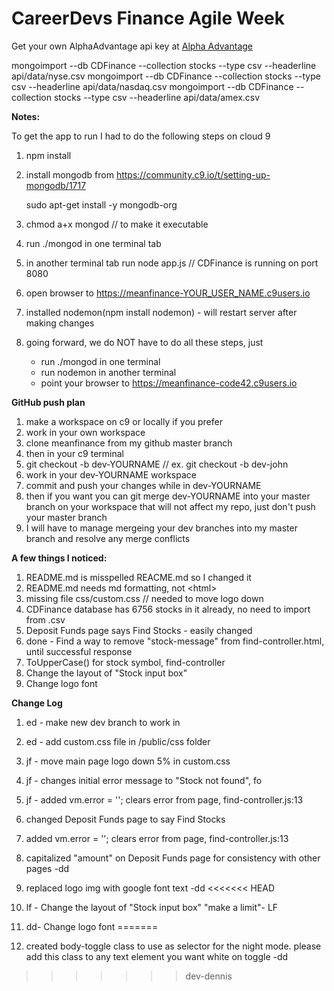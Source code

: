 <h1>CareerDevs Finance Agile Week</h1>
<p>Get your own AlphaAdvantage api key at <a href="https://www.alphavantage.co/">Alpha Advantage</a></p>

mongoimport --db CDFinance --collection stocks --type csv --headerline api/data/nyse.csv
mongoimport --db CDFinance --collection stocks --type csv --headerline api/data/nasdaq.csv
mongoimport --db CDFinance --collection stocks --type csv --headerline api/data/amex.csv

__Notes:__

To get the app to run I had to do the following steps on cloud 9
1. npm install
2. install mongodb from https://community.c9.io/t/setting-up-mongodb/1717
   
    sudo apt-get install -y mongodb-org
3. chmod a+x mongod  // to make it executable
4. run ./mongod in one terminal tab
5. in another terminal tab run node app.js  // CDFinance is running on port 8080 
6. open browser to https://meanfinance-YOUR_USER_NAME.c9users.io
7. installed nodemon(npm install nodemon) - will restart server after making changes
8. going forward, we do NOT have to do all these steps, just
   *  run ./mongod in one terminal
   *  run nodemon in another terminal
   *  point your browser to https://meanfinance-code42.c9users.io

__GitHub push plan__

1. make a workspace on c9 or locally if you prefer
2. work in your own workspace
3. clone meanfinance from my github master branch
4. then in your c9 terminal
5. git checkout -b dev-YOURNAME   // ex. git checkout -b dev-john
6. work in your dev-YOURNAME workspace 
7. commit and push your changes while in dev-YOURNAME
8. then if you want you can git merge dev-YOURNAME into your master branch on your workspace
    that will not affect my repo, just don't push your master branch
9. I will have to manage mergeing your dev branches into my master branch
    and resolve any merge conflicts




__A few things I noticed:__

1. README.md is misspelled REACME.md so I changed it
2. README.md needs md formatting, not &lt;html&gt;
3. missing file css/custom.css  // needed to move logo down  
4. CDFinance database has 6756 stocks in it already, no need to import from .csv
5. Deposit Funds page says Find Stocks - easily changed
6. done - Find a way to remove "stock-message" from find-controller.html, until successful response
7. ToUpperCase() for stock symbol, find-controller
8. Change the layout of "Stock input box"
9. Change logo font


__Change Log__

1. ed - make new dev branch to work in
2. ed - add custom.css file in /public/css folder
3. jf - move main page logo down 5% in custom.css
4. jf - changes initial error message to "Stock not found", fo
5. jf - added vm.error = ''; clears error from page, find-controller.js:13
6.  changed Deposit Funds page to say Find Stocks

5. added vm.error = ''; clears error from page, find-controller.js:13
6. capitalized "amount" on Deposit Funds page for consistency with other pages -dd
7. replaced logo img with google font text -dd
<<<<<<< HEAD
8. lf - Change the layout of "Stock input box" "make a limit"- LF
9. dd- Change logo font
=======
8. created body-toggle class to use as selector for the night mode. please add this class to any text element you want white on toggle -dd
>>>>>>> dev-dennis
